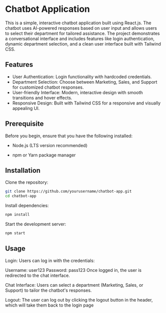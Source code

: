 
# Chatbot Application


This is a simple, interactive chatbot application built using React.js. The chatbot uses AI-powered responses based on user input and allows users to select their department for tailored assistance. The project demonstrates a conversational interface and includes features like login authentication, dynamic department selection, and a clean user interface built with Tailwind CSS.


## Features

- User Authentication: Login functionality with hardcoded credentials.
- Department Selection: Choose between Marketing, Sales, and Support for customized chatbot responses.
- User-friendly Interface: Modern, interactive design with smooth transitions and hover effects.
- Responsive Design: Built with Tailwind CSS for a responsive and visually appealing UI.


## Prerequisite 

Before you begin, ensure that you have the following installed:
 - Node.js (LTS version recommended)

 - npm or Yarn package manager


## Installation

Clone the repository:

```bash
git clone https://github.com/yourusername/chatbot-app.git
cd chatbot-app

```
Install dependencies:
```bash
npm install


```
Start the development server:
```bash
npm start

``` 
## Usage

Login: Users can log in with the credentials:

Username: user123
Password: pass123
Once logged in, the user is redirected to the chat interface.

Chat Interface: Users can select a department (Marketing, Sales, or Support) to tailor the chatbot's responses.

Logout: The user can log out by clicking the logout button in the header, which will take them back to the login page

